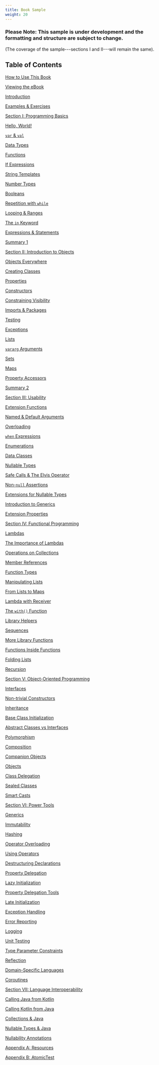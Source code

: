 ```yaml
---
title: Book Sample
weight: 20
---
```


### Please Note: This sample is under development and the formatting and structure are subject to change.
(The coverage of the sample---sections I and II---will remain the same).

## Table of Contents

<p class="toc-entry"><a target="_blank" href="../htmlbook/001_How_to_Use_This_Book.html">How to Use This Book</a></p>
<p class="toc-entry"><a target="_blank" href="../htmlbook/002_Viewing_the_eBook.html">Viewing the eBook</a></p>
<p class="toc-entry"><a target="_blank" href="../htmlbook/003_Introduction.html">Introduction</a></p>
<p class="toc-entry"><a target="_blank" href="../htmlbook/004_Examples_and_Exercises.html">Examples & Exercises</a></p>
<p class="toc-entry"><a target="_blank" href="../htmlbook/005_Section_I_Programming_Basics.html">Section I: Programming Basics</a></p>
<p class="toc-entry"><a target="_blank" href="../htmlbook/006_Hello_World.html">Hello, World!</a></p>
<p class="toc-entry"><a target="_blank" href="../htmlbook/007_var_and_val.html"><code>var</code> & <code>val</code></a></p>
<p class="toc-entry"><a target="_blank" href="../htmlbook/008_Data_Types.html">Data Types</a></p>
<p class="toc-entry"><a target="_blank" href="../htmlbook/009_Functions.html">Functions</a></p>
<p class="toc-entry"><a target="_blank" href="../htmlbook/010_If_Expressions.html">If Expressions</a></p>
<p class="toc-entry"><a target="_blank" href="../htmlbook/011_String_Templates.html">String Templates</a></p>
<p class="toc-entry"><a target="_blank" href="../htmlbook/012_Number_Types.html">Number Types</a></p>
<p class="toc-entry"><a target="_blank" href="../htmlbook/013_Booleans.html">Booleans</a></p>
<p class="toc-entry"><a target="_blank" href="../htmlbook/014_Repetition_with_while.html">Repetition with <code>while</code></a></p>
<p class="toc-entry"><a target="_blank" href="../htmlbook/015_Looping_and_Ranges.html">Looping & Ranges</a></p>
<p class="toc-entry"><a target="_blank" href="../htmlbook/016_The_in_Keyword.html">The <code>in</code> Keyword</a></p>
<p class="toc-entry"><a target="_blank" href="../htmlbook/017_Expressions_and_Statements.html">Expressions & Statements</a></p>
<p class="toc-entry"><a target="_blank" href="../htmlbook/018_Summary_1.html">Summary 1</a></p>
<p class="toc-entry"><a target="_blank" href="../htmlbook/019_Section_II_Introduction_to_Objects.html">Section II: Introduction to Objects</a></p>
<p class="toc-entry"><a target="_blank" href="../htmlbook/020_Objects_Everywhere.html">Objects Everywhere</a></p>
<p class="toc-entry"><a target="_blank" href="../htmlbook/021_Creating_Classes.html">Creating Classes</a></p>
<p class="toc-entry"><a target="_blank" href="../htmlbook/022_Properties.html">Properties</a></p>
<p class="toc-entry"><a target="_blank" href="../htmlbook/023_Constructors.html">Constructors</a></p>
<p class="toc-entry"><a target="_blank" href="../htmlbook/024_Constraining_Visibility.html">Constraining Visibility</a></p>
<p class="toc-entry"><a target="_blank" href="../htmlbook/025_Imports_and_Packages.html">Imports & Packages</a></p>
<p class="toc-entry"><a target="_blank" href="../htmlbook/026_Testing.html">Testing</a></p>
<p class="toc-entry"><a target="_blank" href="../htmlbook/027_Exceptions.html">Exceptions</a></p>
<p class="toc-entry"><a target="_blank" href="../htmlbook/028_Lists.html">Lists</a></p>
<p class="toc-entry"><a target="_blank" href="../htmlbook/029_vararg_Arguments.html"><code>vararg</code> Arguments</a></p>
<p class="toc-entry"><a target="_blank" href="../htmlbook/030_Sets.html">Sets</a></p>
<p class="toc-entry"><a target="_blank" href="../htmlbook/031_Maps.html">Maps</a></p>
<p class="toc-entry"><a target="_blank" href="../htmlbook/032_Property_Accessors.html">Property Accessors</a></p>
<p class="toc-entry"><a target="_blank" href="../htmlbook/033_Summary_2.html">Summary 2</a></p>
<p class="toc-entry"><a target="_blank" href="../htmlbook/034_Section_III_Usability.html">Section III: Usability</a></p>
<p class="toc-entry"><a target="_blank" href="../htmlbook/035_Extension_Functions.html">Extension Functions</a></p>
<p class="toc-entry"><a target="_blank" href="../htmlbook/036_Named_and_Default_Arguments.html">Named & Default Arguments</a></p>
<p class="toc-entry"><a target="_blank" href="../htmlbook/037_Overloading.html">Overloading</a></p>
<p class="toc-entry"><a target="_blank" href="../htmlbook/038_when_Expressions.html"><code>when</code> Expressions</a></p>
<p class="toc-entry"><a target="_blank" href="../htmlbook/039_Enumerations.html">Enumerations</a></p>
<p class="toc-entry"><a target="_blank" href="../htmlbook/040_Data_Classes.html">Data Classes</a></p>
<p class="toc-entry"><a target="_blank" href="../htmlbook/041_Nullable_Types.html">Nullable Types</a></p>
<p class="toc-entry"><a target="_blank" href="../htmlbook/042_Safe_Calls_and_The_Elvis_Operator.html">Safe Calls & The Elvis Operator</a></p>
<p class="toc-entry"><a target="_blank" href="../htmlbook/043_Non_null_Assertions.html">Non-<code>null</code> Assertions</a></p>
<p class="toc-entry"><a target="_blank" href="../htmlbook/044_Extensions_for_Nullable_Types.html">Extensions for Nullable Types</a></p>
<p class="toc-entry"><a target="_blank" href="../htmlbook/045_Introduction_to_Generics.html">Introduction to Generics</a></p>
<p class="toc-entry"><a target="_blank" href="../htmlbook/046_Extension_Properties.html">Extension Properties</a></p>
<p class="toc-entry"><a target="_blank" href="../htmlbook/047_Section_IV_Functional_Programming.html">Section IV: Functional Programming</a></p>
<p class="toc-entry"><a target="_blank" href="../htmlbook/048_Lambdas.html">Lambdas</a></p>
<p class="toc-entry"><a target="_blank" href="../htmlbook/049_The_Importance_of_Lambdas.html">The Importance of Lambdas</a></p>
<p class="toc-entry"><a target="_blank" href="../htmlbook/050_Operations_on_Collections.html">Operations on Collections</a></p>
<p class="toc-entry"><a target="_blank" href="../htmlbook/051_Member_References.html">Member References</a></p>
<p class="toc-entry"><a target="_blank" href="../htmlbook/052_Function_Types.html">Function Types</a></p>
<p class="toc-entry"><a target="_blank" href="../htmlbook/053_Manipulating_Lists.html">Manipulating Lists</a></p>
<p class="toc-entry"><a target="_blank" href="../htmlbook/054_From_Lists_to_Maps.html">From Lists to Maps</a></p>
<p class="toc-entry"><a target="_blank" href="../htmlbook/055_Lambda_with_Receiver.html">Lambda with Receiver</a></p>
<p class="toc-entry"><a target="_blank" href="../htmlbook/056_The_with_Function.html">The <code>with()</code> Function</a></p>
<p class="toc-entry"><a target="_blank" href="../htmlbook/057_Library_Helpers.html">Library Helpers</a></p>
<p class="toc-entry"><a target="_blank" href="../htmlbook/058_Sequences.html">Sequences</a></p>
<p class="toc-entry"><a target="_blank" href="../htmlbook/059_More_Library_Functions.html">More Library Functions</a></p>
<p class="toc-entry"><a target="_blank" href="../htmlbook/060_Functions_Inside_Functions.html">Functions Inside Functions</a></p>
<p class="toc-entry"><a target="_blank" href="../htmlbook/061_Folding_Lists.html">Folding Lists</a></p>
<p class="toc-entry"><a target="_blank" href="../htmlbook/062_Recursion.html">Recursion</a></p>
<p class="toc-entry"><a target="_blank" href="../htmlbook/063_Section_V_Object_Oriented_Programming.html">Section V: Object-Oriented Programming</a></p>
<p class="toc-entry"><a target="_blank" href="../htmlbook/064_Interfaces.html">Interfaces</a></p>
<p class="toc-entry"><a target="_blank" href="../htmlbook/065_Non_trivial_Constructors.html">Non-trivial Constructors</a></p>
<p class="toc-entry"><a target="_blank" href="../htmlbook/066_Inheritance.html">Inheritance</a></p>
<p class="toc-entry"><a target="_blank" href="../htmlbook/067_Base_Class_Initialization.html">Base Class Initialization</a></p>
<p class="toc-entry"><a target="_blank" href="../htmlbook/068_Abstract_Classes_vs_Interfaces.html">Abstract Classes vs Interfaces</a></p>
<p class="toc-entry"><a target="_blank" href="../htmlbook/069_Polymorphism.html">Polymorphism</a></p>
<p class="toc-entry"><a target="_blank" href="../htmlbook/070_Composition.html">Composition</a></p>
<p class="toc-entry"><a target="_blank" href="../htmlbook/071_Companion_Objects.html">Companion Objects</a></p>
<p class="toc-entry"><a target="_blank" href="../htmlbook/072_Objects.html">Objects</a></p>
<p class="toc-entry"><a target="_blank" href="../htmlbook/073_Class_Delegation.html">Class Delegation</a></p>
<p class="toc-entry"><a target="_blank" href="../htmlbook/074_Sealed_Classes.html">Sealed Classes</a></p>
<p class="toc-entry"><a target="_blank" href="../htmlbook/075_Smart_Casts.html">Smart Casts</a></p>
<p class="toc-entry"><a target="_blank" href="../htmlbook/076_Section_VI_Power_Tools.html">Section VI: Power Tools</a></p>
<p class="toc-entry"><a target="_blank" href="../htmlbook/077_Generics.html">Generics</a></p>
<p class="toc-entry"><a target="_blank" href="../htmlbook/078_Immutability.html">Immutability</a></p>
<p class="toc-entry"><a target="_blank" href="../htmlbook/079_Hashing.html">Hashing</a></p>
<p class="toc-entry"><a target="_blank" href="../htmlbook/080_Operator_Overloading.html">Operator Overloading</a></p>
<p class="toc-entry"><a target="_blank" href="../htmlbook/081_Using_Operators.html">Using Operators</a></p>
<p class="toc-entry"><a target="_blank" href="../htmlbook/082_Destructuring_Declarations.html">Destructuring Declarations</a></p>
<p class="toc-entry"><a target="_blank" href="../htmlbook/083_Property_Delegation.html">Property Delegation</a></p>
<p class="toc-entry"><a target="_blank" href="../htmlbook/084_Lazy_Initialization.html">Lazy Initialization</a></p>
<p class="toc-entry"><a target="_blank" href="../htmlbook/085_Property_Delegation_Tools.html">Property Delegation Tools</a></p>
<p class="toc-entry"><a target="_blank" href="../htmlbook/086_Late_Initialization.html">Late Initialization</a></p>
<p class="toc-entry"><a target="_blank" href="../htmlbook/087_Exception_Handling.html">Exception Handling</a></p>
<p class="toc-entry"><a target="_blank" href="../htmlbook/088_Error_Reporting.html">Error Reporting</a></p>
<p class="toc-entry"><a target="_blank" href="../htmlbook/089_Logging.html">Logging</a></p>
<p class="toc-entry"><a target="_blank" href="../htmlbook/090_Unit_Testing.html">Unit Testing</a></p>
<p class="toc-entry"><a target="_blank" href="../htmlbook/091_Type_Parameter_Constraints.html">Type Parameter Constraints</a></p>
<p class="toc-entry"><a target="_blank" href="../htmlbook/092_Reflection.html">Reflection</a></p>
<p class="toc-entry"><a target="_blank" href="../htmlbook/093_Domain_Specific_Languages.html">Domain-Specific Languages</a></p>
<p class="toc-entry"><a target="_blank" href="../htmlbook/094_Coroutines.html">Coroutines</a></p>
<p class="toc-entry"><a target="_blank" href="../htmlbook/095_Section_VII_Language_Interoperability.html">Section VII: Language Interoperability</a></p>
<p class="toc-entry"><a target="_blank" href="../htmlbook/096_Calling_Java_from_Kotlin.html">Calling Java from Kotlin</a></p>
<p class="toc-entry"><a target="_blank" href="../htmlbook/097_Calling_Kotlin_from_Java.html">Calling Kotlin from Java</a></p>
<p class="toc-entry"><a target="_blank" href="../htmlbook/098_Collections_and_Java.html">Collections & Java</a></p>
<p class="toc-entry"><a target="_blank" href="../htmlbook/099_Nullable_Types_and_Java.html">Nullable Types & Java</a></p>
<p class="toc-entry"><a target="_blank" href="../htmlbook/100_Nullability_Annotations.html">Nullability Annotations</a></p>
<p class="toc-entry"><a target="_blank" href="../htmlbook/101_Appendix_A_Resources.html">Appendix A: Resources</a></p>
<p class="toc-entry"><a target="_blank" href="../htmlbook/102_Appendix_B_AtomicTest.html">Appendix B: AtomicTest</a></p>